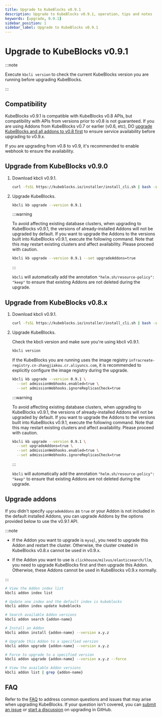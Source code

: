 ```yaml
---
title: Upgrade to KubeBlocks v0.9.1
description: Upgrade to KubeBlocks v0.9.1, operation, tips and notes
keywords: [upgrade, 0.9.1]
sidebar_position: 1
sidebar_label: Upgrade to KubeBlocks v0.9.1
---
```


# Upgrade to KubeBlocks v0.9.1

:::note

Execute `kbcli version` to check the current KubeBlocks version you are running before upgrading KubeBlocks.

:::

## Compatibility

KubeBlocks v0.9.1 is compatible with KubeBlocks v0.8 APIs, but compatibility with APIs from versions prior to v0.8 is not guaranteed. If you are using Addons from KubeBlocks v0.7 or earlier (v0.6, etc), DO [upgrade KubeBlocks and all addons to v0.8 first](./upgrade-kubeblocks-to-0.8.md) to ensure service availability before upgrading to v0.9.x.

If you are upgrading from v0.8 to v0.9, it's recommended to enable webhook to ensure the availability.

## Upgrade from KubeBlocks v0.9.0

1. Download kbcli v0.9.1.

    ```bash
    curl -fsSL https://kubeblocks.io/installer/install_cli.sh | bash -s 0.9.1
    ```

2. Upgrade KubeBlocks.

    ```bash
    kbcli kb upgrade --version 0.9.1
    ```

    :::warning

    To avoid affecting existing database clusters, when upgrading to KubeBlocks v0.9.1, the versions of already-installed Addons will not be upgraded by default. If you want to upgrade the Addons to the versions built into KubeBlocks v0.9.1, execute the following command. Note that this may restart existing clusters and affect availability. Please proceed with caution.

    ```bash
    kbcli kb upgrade --version 0.9.1 --set upgradeAddons=true
    ```

    :::

   `kbcli` will automatically add the annotation `"helm.sh/resource-policy": "keep"` to ensure that existing Addons are not deleted during the upgrade.

## Upgrade from KubeBlocks v0.8.x

1. Download kbcli v0.9.1.

    ```bash
    curl -fsSL https://kubeblocks.io/installer/install_cli.sh | bash -s 0.9.1
    ```

2. Upgrade KubeBlocks.

    Check the kbcli version and make sure you're using kbcli v0.9.1.

    ```bash
    kbcli version
    ```

    If the KubeBlocks you are running uses the image registry `infracreate-registry.cn-zhangjiakou.cr.aliyuncs.com`, it is recommended to explicitly configure the image registry during the upgrade.

    ```bash
    kbcli kb upgrade --version 0.9.1 \
      --set admissionWebhooks.enabled=true \
      --set admissionWebhooks.ignoreReplicasCheck=true
    ```

    :::warning

    To avoid affecting existing database clusters, when upgrading to KubeBlocks v0.9.1, the versions of already-installed Addons will not be upgraded by default. If you want to upgrade the Addons to the versions built into KubeBlocks v0.9.1, execute the following command. Note that this may restart existing clusters and affect availability. Please proceed with caution.

    ```bash
    kbcli kb upgrade --version 0.9.1 \
      --set upgradeAddons=true \
      --set admissionWebhooks.enabled=true \
      --set admissionWebhooks.ignoreReplicasCheck=true
    ```

    :::

    `kbcli` will automatically add the annotation `"helm.sh/resource-policy": "keep"` to ensure that existing Addons are not deleted during the upgrade.

## Upgrade addons

If you didn't specify `upgradeAddons` as `true` or your Addon is not included in the default installed Addons, you can upgrade Addons by the options provided below to use the v0.9.1 API.

:::note

- If the Addon you want to upgrade is `mysql`, you need to upgrade this Addon and restart the cluster. Otherwise, the cluster created in KubeBlocks v0.8.x cannot be used in v0.9.x.

- If the Addon you want to use is `clickhouse/milvus/elasticsearch/llm`, you need to upgrade KubeBlocks first and then upgrade this Addon. Otherwise, these Addons cannot be used in KubeBlocks v0.9.x normally.

:::

```bash
# View the Addon index list
kbcli addon index list

# Update one index and the default index is kubeblocks
kbcli addon index update kubeblocks

# Search available Addon versions
kbcli addon search {addon-name}

# Install an Addon
kbcli addon install {addon-name} --version x.y.z

# Upgrade this Addon to a specified version
kbcli addon upgrade {addon-name} --version x.y.z

# Force to upgrade to a specified version
kbcli addon upgrade {addon-name} --version x.y.z --force

# View the available Addon versions
kbcli addon list | grep {addon-name}
```

## FAQ

Refer to the [FAQ](./../faq.md) to address common questions and issues that may arise when upgrading KubeBlocks. If your question isn't covered, you can [submit an issue](https://github.com/apecloud/kubeblocks/issues/new/choose) or [start a discussion](https://github.com/apecloud/kubeblocks/discussions) on upgrading in GitHub.

